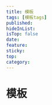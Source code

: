 ```yaml
---
title: 模板
tags: [模板tags]
published: 
hideInList: 
isTop: false
date: 
feature:
sticky: 
top: 
category: 
---
```


# 模板
